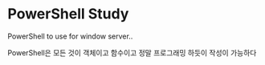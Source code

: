 # PowerShell Study

PowerShell to use for window server..

PowerShell은 모든 것이 객체이고 함수이고 정말 프로그래밍 하듯이 작성이 가능하다  